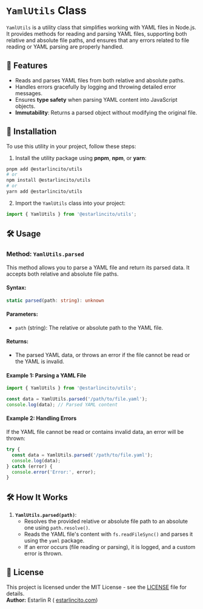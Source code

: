 # `YamlUtils` Class

`YamlUtils` is a utility class that simplifies working with YAML files in Node.js. It provides methods for reading and parsing YAML files, supporting both relative and absolute file paths, and ensures that any errors related to file reading or YAML parsing are properly handled.

## 📌 Features

- Reads and parses YAML files from both relative and absolute paths.
- Handles errors gracefully by logging and throwing detailed error messages.
- Ensures **type safety** when parsing YAML content into JavaScript objects.
- **Immutability**: Returns a parsed object without modifying the original file.

## 🚀 Installation

To use this utility in your project, follow these steps:

1. Install the utility package using **pnpm**, **npm**, or **yarn**:

```bash
pnpm add @estarlincito/utils
# or
npm install @estarlincito/utils
# or
yarn add @estarlincito/utils
```

2. Import the `YamlUtils` class into your project:

```ts
import { YamlUtils } from '@estarlincito/utils';
```

## 🛠 Usage

### Method: `YamlUtils.parsed`

This method allows you to parse a YAML file and return its parsed data. It accepts both relative and absolute file paths.

#### Syntax:

```ts
static parsed(path: string): unknown
```

#### Parameters:

- `path` (string): The relative or absolute path to the YAML file.

#### Returns:

- The parsed YAML data, or throws an error if the file cannot be read or the YAML is invalid.

#### Example 1: Parsing a YAML File

```ts
import { YamlUtils } from '@estarlincito/utils';

const data = YamlUtils.parsed('/path/to/file.yaml');
console.log(data); // Parsed YAML content
```

#### Example 2: Handling Errors

If the YAML file cannot be read or contains invalid data, an error will be thrown:

```ts
try {
  const data = YamlUtils.parsed('/path/to/file.yaml');
  console.log(data);
} catch (error) {
  console.error('Error:', error);
}
```

## 🛠 How It Works

1. **`YamlUtils.parsed(path)`**:
   - Resolves the provided relative or absolute file path to an absolute one using `path.resolve()`.
   - Reads the YAML file's content with `fs.readFileSync()` and parses it using the `yaml` package.
   - If an error occurs (file reading or parsing), it is logged, and a custom error is thrown.

## 📝 License

This project is licensed under the MIT License - see the [LICENSE](../LICENSE) file for details.  
**Author:** Estarlin R ( [estarlincito.com](https://estarlincito.com))
